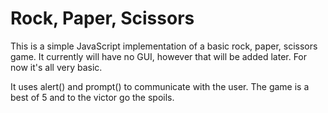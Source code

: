 # Rock, Paper, Scissors

This is a simple JavaScript implementation of a basic rock, paper, scissors game. It currently will have no GUI, however that will be added later. For now it's all very basic.

It uses alert() and prompt() to communicate with the user. The game is a best of 5 and to the victor go the spoils.